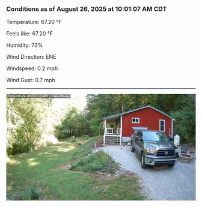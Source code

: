 ### Conditions as of August 26, 2025 at 10:01:07 AM CDT 

Temperature: 67.20 &deg;F

Feels like: 67.20 &deg;F

Humidity: 73%

Wind Direction: ENE

Windspeed: 0.2 mph

Wind Gust: 0.7 mph

---

<img src="./images/latest.jpeg"/>


